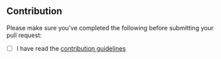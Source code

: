 ## Contribution

Please make sure you've completed the following before submitting your pull request:

- [ ] I have read the [contribution guidelines](README.md)
